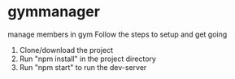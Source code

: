 # gymmanager
manage members in gym
Follow the steps to setup and get going 
1. Clone/download the project
2. Run "npm install" in the project directory
3. Run "npm start" to run the dev-server
